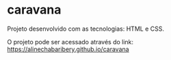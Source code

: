 # caravana

Projeto desenvolvido com as tecnologias: HTML e CSS.

O projeto pode ser acessado através do link: https://alinechabaribery.github.io/caravana
